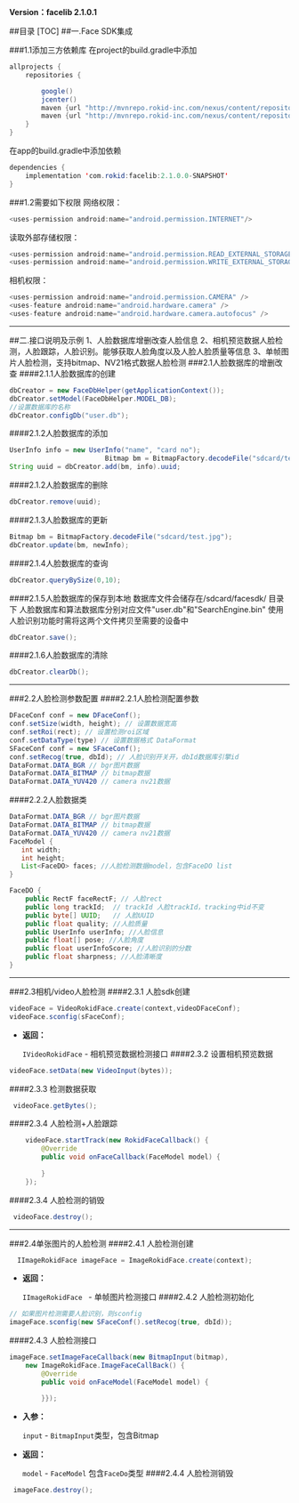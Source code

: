 **Version：facelib 2.1.0.1**

##目录
[TOC]
##一.Face SDK集成

###1.1添加三方依赖库
在project的build.gradle中添加
```java
allprojects {
    repositories {

        google()
        jcenter()
        maven {url "http://mvnrepo.rokid-inc.com/nexus/content/repositories/snapshots/"}
        maven {url "http://mvnrepo.rokid-inc.com/nexus/content/repositories/releases/"}
    }
}
```

在app的build.gradle中添加依赖
```java
dependencies {
    implementation 'com.rokid:facelib:2.1.0.0-SNAPSHOT'
}
```


###1.2需要如下权限
网络权限：
```java
<uses-permission android:name="android.permission.INTERNET"/>
```

读取外部存储权限：
```java
<uses-permission android:name="android.permission.READ_EXTERNAL_STORAGE"/>
<uses-permission android:name="android.permission.WRITE_EXTERNAL_STORAGE/>
```
相机权限：
```java
<uses-permission android:name="android.permission.CAMERA" />
<uses-feature android:name="android.hardware.camera" />
<uses-feature android:name="android.hardware.camera.autofocus" />
```
---
##二.接口说明及示例
1、人脸数据库增删改查人脸信息
2、相机预览数据人脸检测，人脸跟踪，人脸识别。能够获取人脸角度以及人脸人脸质量等信息
3、单帧图片人脸检测，支持bitmap、NV21格式数据人脸检测
###2.1人脸数据库的增删改查
####2.1.1人脸数据库的创建
```java
dbCreator = new FaceDbHelper(getApplicationContext());
dbCreator.setModel(FaceDbHelper.MODEL_DB);
//设置数据库的名称
dbCreator.configDb("user.db");
```
####2.1.2人脸数据库的添加
```java
UserInfo info = new UserInfo("name", "card no");
                        Bitmap bm = BitmapFactory.decodeFile("sdcard/test.jpg");
String uuid = dbCreator.add(bm, info).uuid;
```
####2.1.2人脸数据库的删除
```java
dbCreator.remove(uuid);
```
####2.1.3人脸数据库的更新
```java
Bitmap bm = BitmapFactory.decodeFile("sdcard/test.jpg");
dbCreator.update(bm, newInfo);
```
####2.1.4人脸数据库的查询
```java
dbCreator.queryBySize(0,10);
```
####2.1.5人脸数据库的保存到本地
数据库文件会储存在/sdcard/facesdk/ 目录下
人脸数据库和算法数据库分别对应文件"user.db"和"SearchEngine.bin"
使用人脸识别功能时需将这两个文件拷贝至需要的设备中
```java
dbCreator.save();
```
####2.1.6人脸数据库的清除
```java
dbCreator.clearDb();
```
---
###2.2人脸检测参数配置
####2.2.1人脸检测配置参数
```java
DFaceConf conf = new DFaceConf();
conf.setSize(width, height); // 设置数据宽高
conf.setRoi(rect); // 设置检测roi区域
conf.setDataType(type) // 设置数据格式 DataFormat 
SFaceConf conf = new SFaceConf();
conf.setRecog(true, dbId); // 人脸识别开关开，dbId数据库引擎id
DataFormat.DATA_BGR // bgr图片数据
DataFormat.DATA_BITMAP // bitmap数据
DataFormat.DATA_YUV420 // camera nv21数据
```
####2.2.2人脸数据类
```java
DataFormat.DATA_BGR // bgr图片数据
DataFormat.DATA_BITMAP // bitmap数据
DataFormat.DATA_YUV420 // camera nv21数据 
FaceModel {
   int width;
   int height;
   List<FaceDO> faces; //人脸检测数据model，包含FaceDO list
}

FaceDO {
    public RectF faceRectF; // 人脸rect
    public long trackId;  // trackId 人脸trackId，tracking中id不变
    public byte[] UUID;   // 人脸UUID
    public float quality; //人脸质量
    public UserInfo userInfo; //人脸信息
    public float[] pose; //人脸角度
    public float userInfoScore; //人脸识别的分数
    public float sharpness; //人脸清晰度
}
```
---
###2.3相机/video人脸检测
####2.3.1 人脸sdk创建
```java
videoFace = VideoRokidFace.create(context,videoDFaceConf);
videoFace.sconfig(sFaceConf);
```
  * **返回：**

      `IVideoRokidFace` - 相机预览数据检测接口
####2.3.2 设置相机预览数据
```java
videoFace.setData(new VideoInput(bytes));
```
####2.3.3 检测数据获取
```java
 videoFace.getBytes();
```
####2.3.4 人脸检测+人脸跟踪
```java
    videoFace.startTrack(new RokidFaceCallback() {
        @Override
        public void onFaceCallback(FaceModel model) {
        
        }
    });
```
####2.3.4 人脸检测的销毁
```java
 videoFace.destroy();
```
---
###2.4单张图片的人脸检测
####2.4.1 人脸检测创建
```java
  IImageRokidFace imageFace = ImageRokidFace.create(context);
```
 * **返回：**

      `IImageRokidFace ` - 单帧图片检测接口
####2.4.2 人脸检测初始化
```java
// 如果图片检测需要人脸识别，则sconfig
imageFace.sconfig(new SFaceConf().setRecog(true, dbId)); 
```
####2.4.3 人脸检测接口
```java
imageFace.setImageFaceCallback(new BitmapInput(bitmap),
	new ImageRokidFace.ImageFaceCallBack() {
	    @Override
	    public void onFaceModel(FaceModel model) {

	    }});
```
* **入参：**

    `input` - `BitmapInput`类型，包含Bitmap
* **返回：**

    `model` - `FaceModel` 包含`FaceDo`类型
####2.4.4 人脸检测销毁
```java
 imageFace.destroy();
```